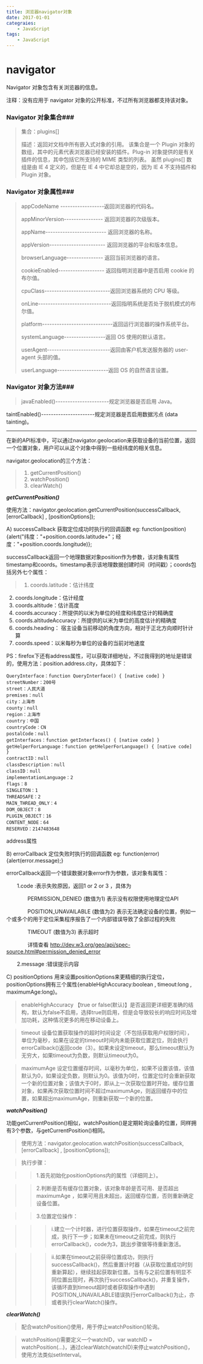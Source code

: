 ```yaml
---
title: 浏览器navigator对象
date: 2017-01-01
categraies: 
	- JavaScript
tags: 
	- JavaScript
---
```


# navigator

Navigator 对象包含有关浏览器的信息。

注释：没有应用于 navigator 对象的公开标准，不过所有浏览器都支持该对象。
### Navigator 对象集合###
>集合：plugins[]
>
>描述：返回对文档中所有嵌入式对象的引用。
该集合是一个 Plugin 对象的数组，其中的元素代表浏览器已经安装的插件。Plug-in 对象提供的是有关插件的信息，其中包括它所支持的 MIME 类型的列表。
虽然 plugins[] 数组是由 IE 4 定义的，但是在 IE 4 中它却总是空的，因为 IE 4 不支持插件和 Plugin 对象。
<!--more-->
### Navigator 对象属性###

>appCodeName	 ------------------返回浏览器的代码名。
>
>appMinorVersion----------------	返回浏览器的次级版本。
>
>appName-------------------------	返回浏览器的名称。
>
>appVersion-----------------------	返回浏览器的平台和版本信息。
>
>browserLanguage---------------	返回当前浏览器的语言。
>
>cookieEnabled-------------------	返回指明浏览器中是否启用 cookie 的布尔值。
>
>cpuClass---------------------------返回浏览器系统的 CPU 等级。
>
>onLine------------------------------返回指明系统是否处于脱机模式的布尔值。
>
>platform-----------------------------返回运行浏览器的操作系统平台。
>
>systemLanguage-----------------返回 OS 使用的默认语言。
>
>userAgent--------------------------返回由客户机发送服务器的 user-agent 头部的值。
>
>userLanguage---------------------返回 OS 的自然语言设置。

### Navigator 对象方法###

>javaEnabled()----------------------规定浏览器是否启用 Java。
>
taintEnabled()----------------------规定浏览器是否启用数据污点 (data tainting)。

----------

在新的API标准中，可以通过navigator.geolocation来获取设备的当前位置，返回一个位置对象，用户可以从这个对象中得到一些经纬度的相关信息。

navigator.geolocation的三个方法：

>1. getCurrentPosition()
>2. watchPosition()
>3. clearWatch()

***getCurrentPosition()***

使用方法：navigator.geolocation.getCurrentPosition(successCallback, [errorCallback] , [positionOptions]);

A) successCallback 获取定位成功时执行的回调函数 eg: function(position){alert("纬度："+position.coords.latitude+"；经度："+position.coords.longitude)};

successCallback返回一个地理数据对象position作为参数，该对象有属性timestamp和coords。timestamp表示该地理数据创建时间（时间戳）；coords包括另外七个属性：

>1. coords.latitude：估计纬度
2. coords.longitude：估计经度
3. coords.altitude：估计高度
4. coords.accuracy：所提供的以米为单位的经度和纬度估计的精确度
5. coords.altitudeAccuracy：所提供的以米为单位的高度估计的精确度
6. coords.heading： 宿主设备当前移动的角度方向，相对于正北方向顺时针计算
7. coords.speed：以米每秒为单位的设备的当前对地速度

PS：firefox下还有address属性，可以获取详细地址，不过我得到的地址是错误的，使用方法：position.address.city，具体如下：
	
	QueryInterface：function QueryInterface() { [native code] }
	streetNumber：200号
	street：人民大道
	premises：null
	city：上海市
	county：null
	region：上海市
	country：中国
	countryCode：CN
	postalCode：null
	getInterfaces：function getInterfaces() { [native code] }
	getHelperForLanguage：function getHelperForLanguage() { [native code] }
	contractID：null
	classDescription：null
	classID：null
	implementationLanguage：2
	flags：8
	SINGLETON：1
	THREADSAFE：2
	MAIN_THREAD_ONLY：4
	DOM_OBJECT：8
	PLUGIN_OBJECT：16
	CONTENT_NODE：64
	RESERVED：2147483648

address属性

B) errorCallback 定位失败时执行的回调函数 eg: function(error){alert(error.message);}

errorCallback返回一个错误数据对象error作为参数，该对象有属性：

　　1.code :表示失败原因，返回1 or 2 or 3 ，具体为

　　　　PERMISSION_DENIED (数值为1) 表示没有权限使用地理定位API

　　　　POSITION_UNAVAILABLE (数值为2) 表示无法确定设备的位置，例如一个或多个的用于定位采集程序报告了一个内部错误导致了全部过程的失败

　　　　TIMEOUT (数值为3) 表示超时

　　　　详情查看 http://dev.w3.org/geo/api/spec-source.html#permission_denied_error

　　2.message :错误提示内容 

C) positionOptions 用来设置positionOptions来更精细的执行定位，positionOptions拥有三个属性{enableHighAccuracy:boolean , timeout:long , maximumAge:long}。

>enableHighAccuracy 【true or false(默认)】是否返回更详细更准确的结构，默认为false不启用，选择true则启用，但是会导致较长的响应时间及增加功耗，这种情况更多的用在移动设备上。

>timeout 设备位置获取操作的超时时间设定（不包括获取用户权限时间），单位为毫秒，如果在设定的timeout时间内未能获取位置定位，则会执行errorCallback()返回code（3）。如果未设定timeout，那么timeout默认为无穷大，如果timeout为负数，则默认timeout为0。

>maximumAge 设定位置缓存时间，以毫秒为单位，如果不设置该值，该值默认为0，如果设定负数，则默认为0。该值为0时，位置定位时会重新获取一个新的位置对象；该值大于0时，即从上一次获取位置时开始，缓存位置对象，如果再次获取位置时间不超过maximumAge，则返回缓存中的位置，如果超出maximumAge，则重新获取一个新的位置。

***watchPosition()***

功能getCurrentPosition()相似，watchPosition()是定期轮询设备的位置，同样拥有3个参数，与getCurrentPosition()相同。

>使用方法：navigator.geolocation.watchPosition(successCallback, [errorCallback] , [positionOptions]);

>执行步骤：

>>1.首先初始化positionOptions内的属性（详细同上）。

>>2.判断是否有缓存位置对象，该对象年龄是否可用、是否超出maximumAge ，如果可用且未超出，返回缓存位置，否则重新确定设备位置。

>>3.位置定位操作：

>>>i.建立一个计时器，进行位置获取操作，如果在timeout之前完成，执行下一步；如果未在timeout之前完成，则执行errorCallback()，code为3，跳出步骤做等待重新激活。

>>>ii.如果在timeout之前获得位置成功，则执行successCallback()，然后重置计时器（从获取位置成功时刻重新算起），继续挂起获取新位置。当有与之前位置有明显不同位置出现时，再次执行successCallback()，并重复操作，该循环直到timeout超时或者获取操作中遇到POSITION_UNAVAILABLE错误执行errorCallback()为止，亦或者执行clearWatch()操作。

***clearWatch()***

>配合watchPosition()使用，用于停止watchPosition()轮询。
	
>watchPosition()需要定义一个watchID，var watchID = watchPosition(...)，通过clearWatch(watchID)来停止watchPosition()，使用方法类似setInterval。